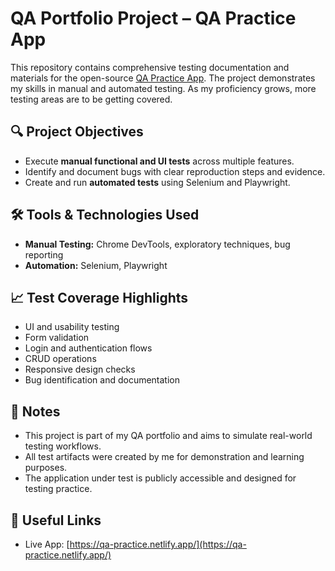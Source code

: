 # QA Portfolio Project – QA Practice App

This repository contains comprehensive testing documentation and materials for the open-source [QA Practice App](https://qa-practice.netlify.app/). The project demonstrates my skills in manual and automated testing.
As my proficiency grows, more testing areas are to be getting covered.

## 🔍 Project Objectives

- Execute **manual functional and UI tests** across multiple features.
- Identify and document bugs with clear reproduction steps and evidence.
- Create and run **automated tests** using Selenium and Playwright.

## 🛠️ Tools & Technologies Used

- **Manual Testing:** Chrome DevTools, exploratory techniques, bug reporting
- **Automation:** Selenium, Playwright

## 📈 Test Coverage Highlights

- UI and usability testing
- Form validation
- Login and authentication flows
- CRUD operations
- Responsive design checks
- Bug identification and documentation

## 📌 Notes

- This project is part of my QA portfolio and aims to simulate real-world testing workflows.
- All test artifacts were created by me for demonstration and learning purposes.
- The application under test is publicly accessible and designed for testing practice.

## 🔗 Useful Links

- Live App: [https://qa-practice.netlify.app/](https://qa-practice.netlify.app/)
